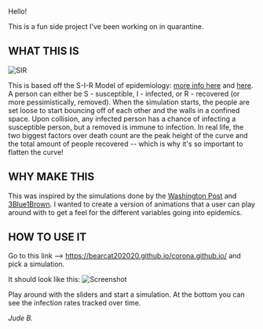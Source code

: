 
Hello!

This is a fun side project I've been working on in quarantine.

## WHAT THIS IS
![SIR](https://github.com/Bearcat202020/corona.github.io/blob/master/img/sirCurve.png)

This is based off the S-I-R Model of epidemiology: [more info here](https://www.maa.org/press/periodicals/loci/joma/the-sir-model-for-spread-of-disease-the-differential-equation-model) and [here](https://en.wikipedia.org/wiki/Compartmental_models_in_epidemiology). A person can either be S - susceptible, I - infected, or R - recovered (or more pessimistically, removed). When the simulation starts, the people are set loose to start bouncing off of each other and the walls in a confined space. Upon collision, any infected person has a chance of infecting a susceptible person, but a removed is immune to infection. In real life, the two biggest factors over death count are the peak height of the curve and the total amount of people recovered -- which is why it's so important to flatten the curve!


## WHY MAKE THIS
This was inspired by the simulations done by the [Washington Post](https://www.washingtonpost.com/graphics/2020/world/corona-simulator/) and [3Blue1Brown](https://www.youtube.com/watch?v=gxAaO2rsdIs). I wanted to create a version of animations that a user can play around with to get a feel for the different variables going into epidemics.


## HOW TO USE IT
Go to this link --> https://bearcat202020.github.io/corona.github.io/ and pick a simulation.

It should look like this:
![Screenshot](https://github.com/Bearcat202020/corona.github.io/blob/master/img/ss1.png)

Play around with the sliders and start a simulation. At the bottom you can see the infection rates tracked over time.

*Jude B.*
